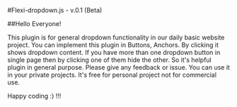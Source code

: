 #Flexi-dropdown.js - v.0.1 (Beta)

##Hello Everyone! 

This plugin is for general dropdown functionality in our daily basic website project. You can implement this plugin in Buttons, Anchors. By clicking it shows dropdown content. If you have more than one dropdown button in single page then by clicking one of them hide the other. So it's helpful plugin in general purpose. Please give any feedback or issue. You can use it in your private projects. It's free for personal project not for commercial use.

Happy coding :) !!!